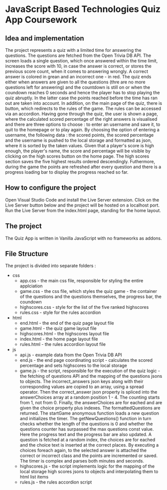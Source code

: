 # JavaScript Based Technologies Quiz App Coursework

## Idea and implementation

The project represents a quiz with a limited time for answering the questions. The questions are fetched from the Open Trivia DB API. The screen loads 
a single question, which once answered within the time limit, increases the score with 10, in case the answer is correct, or stores the previous score count, when it comes to 
answering wrongly. A correct answer is colored in grean and an incorrect one - in red. The quiz ends either when answers are given to all the questions (thre are no more questions left for answering) and the countdown is still on or
when the coundown reaches 0 seconds and hence the player has to stop playing the quiz abruptly. In the latter case the points reached before the time has ran out are taken into account.
In addition, on the main page of the quiz, there is button, which redirects to the rules of the game. The rules can be accessed via an accordion. Having gone through the quiz, the user
is shown a page, where the calculated scored percentage of the right answers is visualised and there are three options to choose : to enter an username and save it, to quit to the homepage or to play again. By choosing the option of
entering a username, the following data : the scored points, the scored percentage and the username is pushed to the local storage and formatted as json, where it is sorted by the taken values. Given that a player's score is
high enough, the player's name, the score and percentage will be visible by clicking on the high scores button on the home page. The high scores section saves the five highest results ordered
descendingly. Futhermore, during the game the points are refreshed after every question and there is a progress loading bar to display the progress reached so far.

## How to configure the project

Open Visual Studio Code and install the Live Server extension. Click on the Live Server button below and the project will be hosted on a localhost port. Run the Live Server
from the index.html page, standing for the home layout.

## The project

The Quiz App is written in Vanilla JavaScript with no frameworks as addons.

## File Structure

The project is divided into separate folders : 

- css 
  - app.css - the main css file, responsible for styling the entire applciation
  - game.css - the css file, which styles the quiz game - the container of the questions and the questions themselves, the progress bar, the coundown
  - highscores.css - style for the list of the five ranked highscores
  - rules.css - style for the rules accordion
- html
  - end.html - the end of the quiz page layout file
  - game.html - the quiz game layout file
  - highscores.html - the highscores layout file
  - index.html - the home page layout file
  - rules.html - the rules accordion layout file
- js
  - api.js - example data from the Open Trivia DB API
  - end.js - the end page coordinating script - calculates the scored percentage and sets highscores to the local storage
  - game.js - the script, responsible for the execution of the quiz logic - the fetching of questions API and the mapping of the questions jsons to objects. The incorrect_answers json keys along with their corresponding values are copied to an array, using a spread operator. Then the correct_answer json property is spliced into the answerChoices array at a random position 1 - 4. The counting starts from 1, not from 0. Finally, the answerChoices are for eached and are given the choice property plus indexes. The formattedQuestions are returned. The startGame anonymous function loads a new question and initializes the timer. The getNewQuestions() function in turn checks whether the length of the questions is 0 and whether the questions counter has surpassed the max questions const value. Here the progress text and the progress bar are also updated. A question is fetched at a random index, the choices are for eached and the choice text is inserted at the correct places. By executing a choices foreach again, to the selected answer is attached the correct or incorrect class and the points are incremented or saved. The timer is complex and parses both minutes and seconds.
  - highscores.js - the script implements logic for the mapping of the local storage high scores jsons to objects and interpolating them to html list items
  - rules.js - the rules accordion script
